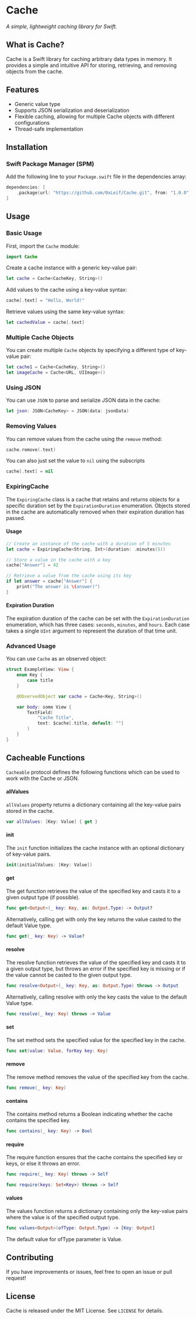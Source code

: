 # Cache

*A simple, lightweight caching library for Swift.*

## What is Cache?

Cache is a Swift library for caching arbitrary data types in memory. It provides a simple and intuitive API for storing, retrieving, and removing objects from the cache.

## Features

- Generic value type
- Supports JSON serialization and deserialization
- Flexible caching, allowing for multiple Cache objects with different configurations
- Thread-safe implementation

## Installation

### Swift Package Manager (SPM)

Add the following line to your `Package.swift` file in the dependencies array:

```swift
dependencies: [
    .package(url: "https://github.com/0xLeif/Cache.git", from: "1.0.0")
]
```

## Usage

### Basic Usage

First, import the `Cache` module:

```swift
import Cache
```

Create a cache instance with a generic key-value pair:

```swift
let cache = Cache<CacheKey, String>()
```

Add values to the cache using a key-value syntax:

```swift
cache[.text] = "Hello, World!"
```

Retrieve values using the same key-value syntax:

```swift
let cachedValue = cache[.text]
```

### Multiple Cache Objects

You can create multiple `Cache` objects by specifying a different type of key-value pair:

```swift
let cache1 = Cache<CacheKey, String>()
let imageCache = Cache<URL, UIImage>()
```

### Using JSON

You can use `JSON` to parse and serialize JSON data in the cache:

```swift
let json: JSON<CacheKey> = JSON(data: jsonData)
```

### Removing Values

You can remove values from the cache using the `remove` method:

```swift
cache.remove(.text)
```

You can also just set the value to `nil` using the subscripts

```swift
cache[.text] = nil
```

### ExpiringCache

The `ExpiringCache` class is a cache that retains and returns objects for a specific duration set by the `ExpirationDuration` enumeration. Objects stored in the cache are automatically removed when their expiration duration has passed.

#### Usage

```swift
// Create an instance of the cache with a duration of 5 minutes
let cache = ExpiringCache<String, Int>(duration: .minutes(5))

// Store a value in the cache with a key
cache["Answer"] = 42

// Retrieve a value from the cache using its key
if let answer = cache["Answer"] {
    print("The answer is \(answer)")
}
```

#### Expiration Duration

The expiration duration of the cache can be set with the `ExpirationDuration` enumeration, which has three cases: `seconds`, `minutes`, and `hours`. Each case takes a single `UInt` argument to represent the duration of that time unit.

### Advanced Usage

You can use `Cache` as an observed object:

```swift
struct ExampleView: View {
    enum Key {
        case title
    }

    @ObservedObject var cache = Cache<Key, String>()

    var body: some View {
        TextField(
            "Cache Title",
            text: $cache[.title, default: ""]
        )
    }
}
```

## Cacheable Functions

`Cacheable` protocol defines the following functions which can be used to work with the Cache or JSON.

#### allValues

`allValues` property returns a dictionary containing all the key-value pairs stored in the cache.

```swift
var allValues: [Key: Value] { get }
```

#### init

The `init` function initializes the cache instance with an optional dictionary of key-value pairs.

```swift
init(initialValues: [Key: Value])
```

#### get

The get function retrieves the value of the specified key and casts it to a given output type (if possible).

```swift
func get<Output>(_ key: Key, as: Output.Type) -> Output?
```

Alternatively, calling get with only the key returns the value casted to the default Value type.

```swift
func get(_ key: Key) -> Value?
```

#### resolve

The resolve function retrieves the value of the specified key and casts it to a given output type, but throws an error if the specified key is missing or if the value cannot be casted to the given output type.

```swift
func resolve<Output>(_ key: Key, as: Output.Type) throws -> Output
```

Alternatively, calling resolve with only the key casts the value to the default Value type.

```swift
func resolve(_ key: Key) throws -> Value
```

#### set

The set method sets the specified value for the specified key in the cache.

```swift
func set(value: Value, forKey key: Key)
```

#### remove

The remove method removes the value of the specified key from the cache.

```swift
func remove(_ key: Key)
```

#### contains

The contains method returns a Boolean indicating whether the cache contains the specified key.

```swift
func contains(_ key: Key) -> Bool
```

#### require

The require function ensures that the cache contains the specified key or keys, or else it throws an error.

```swift
func require(_ key: Key) throws -> Self
```

```swift
func require(keys: Set<Key>) throws -> Self
```

#### values

The values function returns a dictionary containing only the key-value pairs where the value is of the specified output type.

```swift
func values<Output>(ofType: Output.Type) -> [Key: Output]
```

The default value for ofType parameter is Value.

## Contributing

If you have improvements or issues, feel free to open an issue or pull request!

## License

Cache is released under the MIT License. See `LICENSE` for details.
